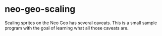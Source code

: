 # neo-geo-scaling

Scaling sprites on the Neo Geo has several caveats. This is a small sample program with the goal of learning what all those caveats are.